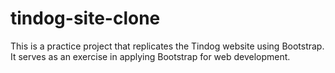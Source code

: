 # tindog-site-clone
This is a practice project that replicates the Tindog website using Bootstrap. It serves as an exercise in applying Bootstrap for web development.
